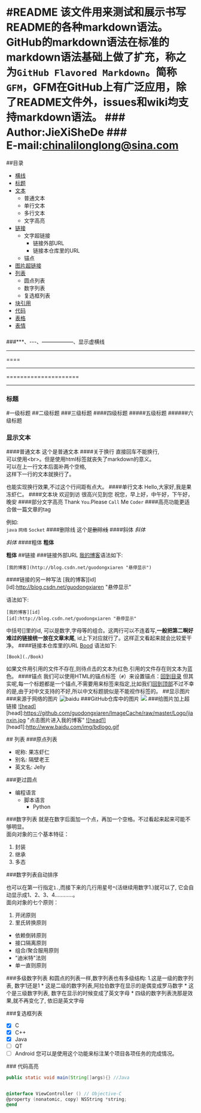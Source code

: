 #<a name ="top"/>README
该文件用来测试和展示书写README的各种markdown语法。GitHub的markdown语法在标准的markdown语法基础上做了扩充，称之为`GitHub Flavored Markdown`。简称`GFM`，GFM在GitHub上有广泛应用，除了README文件外，issues和wiki均支持markdown语法。
###　　　　　　　　　Author:JieXiSheDe
###　　　　　　　　E-mail:chinalilonglong@sina.com
========
##<a name = "plant"/>目录
* [横线](#line)
* [标题](#title)
* [文本](#text)
    - 普通文本
    * 单行文本
    * 多行文本
    * 文字高亮
* [链接](#link)
    - 文字超链接
        - 链接外部URL
        - 链接本仓库里的URL
    - 锚点
* [图片超链接](#superLink)
* [列表](#dot)
    * 圆点列表
    * 数字列表
    * 复选框列表
* [块引用](#block)
* [代码](#code)
* [表格](#table)
* [表情](#emoji)

### <a name="line"/> 
###***、---、——————、显示虚横线
****

====

-----
=====================

______


### <a name = "title"/> 标题
#一级标题
##二级标题
###三级标题
####四级标题
#####五级标题
######六级标题

### <a name ="text"/> 显示文本
####普通文本
这个是普通文本
####关于换行
直接回车不能换行,<br>
可以使用\<br>。但是使用html标签就丧失了markdown的意义。  
可以在上一行文本后面补两个空格,  
这样下一行的文本就换行了。

也能实现换行效果,不过这个行间距有点大。
####单行文本
    Hello,大家好,我是果冻虾仁。
####文本块
    欢迎到访
    很高兴见到您
    祝您，早上好，中午好，下午好，晚安
####部分文字高亮
Thank `You`.Please `Call` Me `Coder`
####高亮功能更适合做一篇文章的tag

例如:  
`java` `网络` `Socket`
####删除线
这个是~~删除线~~
####斜体
_斜体_

*斜体*
####粗体
__粗体__

**粗体**
##链接
###链接外部URL
[我的博客](http://aaadf)语法如下:
```
[我的博客](http://blog.csdn.net/guodongxiaren "悬停显示")
```
####链接的另一种写法
[我的博客][id]
[id]:http://blog.csdn.net/guodongxiaren "悬停显示"

 语法如下:
 ```
 [我的博客][id]
 [id]:http://blog.csdn.net/guodongxiaren "悬停显示"
 ```
 中括号[]里的id, 可以是数字,字母等的组合。这两行可以不连着写,**一般把第二啊好难过的链接统一放在文章末尾**, id上下对应就行了。这样正文看起来就会比较爱干净。
####链接本仓库里的URL
[Bood](./Book) 语法如下:
```
[Book](./Book)
```
如果文件用引用的文件不存在,则待点击的文本为红色.引用的文件存在则文本为蓝色。
####锚点
我们可以使用HTML的锚点标签（`#`）来设置锚点：[回到目录](#plant)
但其实呢,每一个标题都是一个锚点,不需要用来标签来指定,比如我们[回到顶部](#top)不过不幸的是,由于对中文支持的不好,所以中文标题貌似是不能视作标签的。
##显示图片
###来源于网络的图片
![baidu](  http://www.baidu.com/img/bdlogo.gif  "百度logo")
###GitHub仓库中的图片
![](https://github.com/guodongxiaren/ImageCache/raw/master/Logo/foryou.gif)
###给图片加上超链接
[![head]](http://blog.csdn.net/guodongxiaren/article/details/23690801)
[head]:https://github.com/guodongxiaren/ImageCache/raw/master/Logo/jianxin.jpg "点击图片进入我的博客"
[![head1]](http://www.baidu.com "点击进入百度")
[head1]:http://www.baidu.com/img/bdlogo.gif 

##<a name ="dot"/> 列表
###原点列表
* 呢称: 果冻虾仁
* 别名: 隔壁老王
* 英文名: Jelly  

###更过圆点
* 编程语言
    * 脚本语言
        * Python
    
###数字列表
就是在数字后面加一个点，再加一个空格。不过看起来起来可能不够明显。  
面向对象的三个基本特征： 

1. 封装
2. 继承  
3. 多态

###数字列表自动排序

也可以在第一行指定`1.`,而接下来的几行用星号`*`(活继续用数字1.)就可以了,
它会自动显示成1、2、3、4…………。  
面向对象的七个原则：  

1. 开闭原则
1. 里氏转换原则
* 依赖倒转原则
* 接口隔离原则
* 组合/聚合服用原则
* "迪米特"法则
* 单一直则原则

###多级数字列表
和圆点的列表一样,数字列表也有多级结构:
1.这是一级的数字列表, 数字1还是1
    * 这是二级的数字列表,阿拉伯数字在显示的是偶变成罗马数字
        * 这个是三级数字列表, 数字在显示的时候变成了英文字母
            * 四级的数字列表洗那是效果,就不再变化了, 依旧是英文字母

###复选框列表
- [x] C
- [x] C++
- [x] Java
- [ ] QT
- [ ] Android
您可以是使用这个功能来标注某个项目各项任务的完成情况。

###<a name="code"/> 代码高亮
```java
public static void main(String[]args){} //Java
```
```Objective-C

@interface ViewController () // Objective-C
@property (nonatomic, copy) NSString *string;
@end 
```

